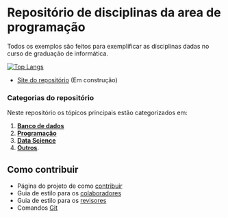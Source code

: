 # Repositório de disciplinas da area de programação
Todos os exemplos são feitos para exemplificar as disciplinas dadas no curso de graduação de informática.

[![Top Langs](https://github-readme-stats.vercel.app/api/top-langs/?username=luiscarlosjunior)](https://github.com/luiscarlosjunior/aulas-graduacao)


- [Site do repositório](https://luiscarlosjunior.github.io/aulas-graduacao/) (Em construção)

### Categorias do repositório

Neste repositório os tópicos principais estão categorizados em: 
1. **[Banco de dados](https://github.com/luiscarlosjunior/aulas-graduacao/tree/master/Banco%20de%20dados)**
2. **[Programação](https://github.com/luiscarlosjunior/aulas-graduacao/tree/master/Programa%C3%A7%C3%A3o)**
3. **[Data Science](https://github.com/luiscarlosjunior/aulas-graduacao/tree/master/Data%20science)**
4.  **[Outros](https://github.com/luiscarlosjunior/aulas-graduacao/tree/master/Outros)**.

## Como contribuir
- Página do projeto de como [contribuir](https://github.com/luiscarlosjunior/aulas-graduacao/wiki/Como-contribuir)
- Guia de estilo para os [colaboradores](https://github.com/luiscarlosjunior/aulas-graduacao/blob/master/contributing.md)
- Guia de estilo para os [revisores](https://www.perforce.com/blog/qac/9-best-practices-for-code-review)
- Comandos [Git](https://gist.github.com/leocomelli/2545add34e4fec21ec16)
